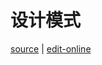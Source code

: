 # 设计模式

[source](https://github.com/haibazhang/lib/blob/master/src/cs/design-patterns/README.md) \| [edit-online](https://github.com/haibazhang/lib/edit/master/src/cs/design-patterns/README.md)

